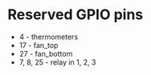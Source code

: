 # Reserved GPIO pins
- 4 - thermometers
- 17 - fan_top
- 27 - fan_bottom
- 7, 8, 25 - relay in 1, 2, 3